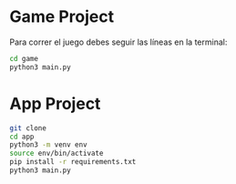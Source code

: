 # Game Project

Para correr el juego debes seguir las líneas en la terminal:

``` sh
cd game
python3 main.py
```

# App Project

``` sh
git clone
cd app
python3 -m venv env
source env/bin/activate
pip install -r requirements.txt
python3 main.py
```